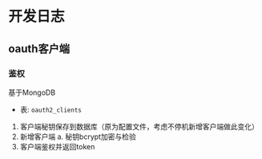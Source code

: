 # 开发日志
## oauth客户端
### 鉴权
基于MongoDB
- 表: `oauth2_clients`
1. 客户端秘钥保存到数据库（原为配置文件，考虑不停机新增客户端做此变化）
2. 新增客户端
    a. 秘钥bcrypt加密与检验
3. 客户端鉴权并返回token
